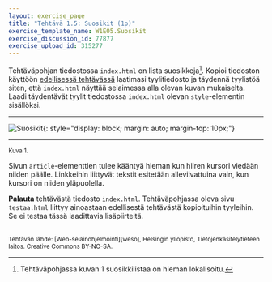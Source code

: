 ```yaml
---
layout: exercise_page
title: "Tehtävä 1.5: Suosikit (1p)"
exercise_template_name: W1E05.Suosikit
exercise_discussion_id: 77877
exercise_upload_id: 315277
---
```


Tehtäväpohjan tiedostossa `index.html` on lista suosikkeja[^1]. Kopioi tiedoston käyttöön [edellisessä tehtävässä](../tehtava14) laatimasi tyylitiedosto ja täydennä tyylistöä siten, että `index.html` näyttää selaimessa alla olevan kuvan mukaiselta. Laadi täydentävät tyylit tiedostossa `index.html` olevan `style`-elementin sisällöksi.

[^1]: Tehtäväpohjassa kuvan 1 suosikkilistaa on hieman lokalisoitu.

---

![Suosikit](../img/suosikit.png "Suosikit"){: style="display: block; margin: auto; margin-top: 10px;"}

---
<small>Kuva 1.</small>

Sivun `article`-elementtien tulee kääntyä hieman kun hiiren kursori viedään niiden päälle. Linkkeihin liittyvät tekstit esitetään alleviivattuina vain, kun kursori on niiden yläpuolella. 

**Palauta** tehtävästä tiedosto `index.html`. Tehtäväpohjassa oleva sivu `testaa.html` liittyy ainoastaan edellisestä tehtävästä kopioituihin tyyleihin. Se ei testaa tässä laadittavia lisäpiirteitä. 


<br/>

<small>
Tehtävän lähde: [Web-selainohjelmointi][weso], Helsingin yliopisto, Tietojenkäsitelytieteen laitos.
Creative Commons BY-NC-SA.
</small>

[weso]: http://web-selainohjelmointi.github.io/
